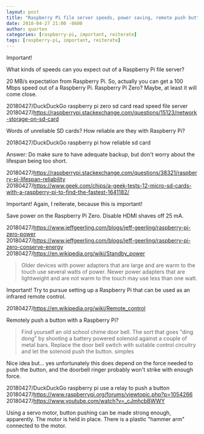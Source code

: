 ```yaml
---
layout: post
title: "Raspberry Pi file server speeds, power saving, remote push button"
date: 2018-04-27 21:00 -0600
author: quorten
categories: [raspberry-pi, important, reiterate]
tags: [raspberry-pi, important, reiterate]
---
```


Important!

What kinds of speeds can you expect out of a Raspberry Pi file server?

20 MB/s expectation from Raspberry Pi.  So, actually you can get a 100
Mbps speed out of a Raspberry Pi.  Raspberry Pi Zero?  Maybe, at least
it will come close.

20180427/DuckDuckGo raspberry pi zero sd card read speed file server  
20180427/https://raspberrypi.stackexchange.com/questions/15123/network-storage-on-sd-card

Words of unreliable SD cards?  How reliable are they with Raspberry
Pi?

20180427/DuckDuckGo raspberry pi how reliable sd card

Answer: Do make sure to have adequate backup, but don't worry
about the lifespan being too short.

20180427/https://raspberrypi.stackexchange.com/questions/38321/raspberry-pi-lifespan-reliability  
20180427/https://www.geek.com/chips/a-geek-tests-12-micro-sd-cards-with-a-raspberry-pi-to-find-the-fastest-1641182/

<!-- more -->

Important!  Again, I reiterate, because this is important!

Save power on the Raspberry Pi Zero.  Disable HDMI shaves off 25 mA.

20180427/https://www.jeffgeerling.com/blogs/jeff-geerling/raspberry-pi-zero-power  
20180427/https://www.jeffgeerling.com/blogs/jeff-geerling/raspberry-pi-zero-conserve-energy  
20180427/https://en.wikipedia.org/wiki/Standby_power

> Older devices with power adapters that are large and are warm to the
> touch use several watts of power. Newer power adapters that are
> lightweight and are not warm to the touch may use less than one
> watt.

Important!  Try to pursue setting up a Raspberry Pi that can be used
as an infrared remote control.

20180427/https://en.wikipedia.org/wiki/Remote_control

Remotely push a button with a Raspberry Pi?

> Find yourself an old school chime door bell. The sort that goes
> "ding dong" by shooting a battery powered solenoid against a couple
> of metal bars. Replace the door bell switch with suitable control
> circuitry and let the solenoid push the button.
> simples

Nice idea but... yes unfortunately this does depend on the force
needed to push the button, and the doorbell ringer probably won't
strike with enough force.

20180427/DuckDuckGo raspberry pi use a relay to push a button  
20180427/https://www.raspberrypi.org/forums/viewtopic.php?p=1054266  
20180427/https://www.youtube.com/watch?v=_cJmhcbBWWY

Using a servo motor, button pushing can be made strong enough,
apparently.  The motor is held in place.  There is a plastic "hammer
arm" connected to the motor.
